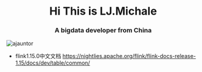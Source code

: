 <h1 align="center">Hi This is LJ.Michale</h1>
<h3 align="center">A bigdata developer from China</h3>
<p align="left"> <img src="https://komarev.com/ghpvc/?username=ajauntor&label=Profile%20views&color=0e75b6&style=flat" alt="ajauntor" /> </p>


- flink1.15.0中文文档
https://nightlies.apache.org/flink/flink-docs-release-1.15/docs/dev/table/common/